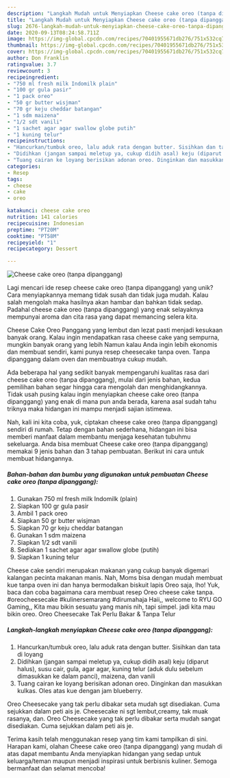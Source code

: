 ```yaml
---
description: "Langkah Mudah untuk Menyiapkan Cheese cake oreo (tanpa dipanggang), Menggugah Selera"
title: "Langkah Mudah untuk Menyiapkan Cheese cake oreo (tanpa dipanggang), Menggugah Selera"
slug: 2676-langkah-mudah-untuk-menyiapkan-cheese-cake-oreo-tanpa-dipanggang-menggugah-selera
date: 2020-09-13T08:24:58.711Z
image: https://img-global.cpcdn.com/recipes/70401955671db276/751x532cq70/cheese-cake-oreo-tanpa-dipanggang-foto-resep-utama.jpg
thumbnail: https://img-global.cpcdn.com/recipes/70401955671db276/751x532cq70/cheese-cake-oreo-tanpa-dipanggang-foto-resep-utama.jpg
cover: https://img-global.cpcdn.com/recipes/70401955671db276/751x532cq70/cheese-cake-oreo-tanpa-dipanggang-foto-resep-utama.jpg
author: Don Franklin
ratingvalue: 3.7
reviewcount: 3
recipeingredient:
- "750 ml fresh milk Indomilk plain"
- "100 gr gula pasir"
- "1 pack oreo"
- "50 gr butter wisjman"
- "70 gr keju cheddar batangan"
- "1 sdm maizena"
- "1/2 sdt vanili"
- "1 sachet agar agar swallow globe putih"
- "1 kuning telur"
recipeinstructions:
- "Hancurkan/tumbuk oreo, lalu aduk rata dengan butter. Sisihkan dan tata di loyang"
- "Didihkan (jangan sampai meletup ya, cukup didih asal) keju (diparut halus), susu cair, gula, agar agar, kuning telur (aduk dulu sebelum dimasukkan ke dalam panci), maizena, dan vanili"
- "Tuang cairan ke loyang berisikan adonan oreo. Dinginkan dan masukkan kulkas. Oles atas kue dengan jam blueberry."
categories:
- Resep
tags:
- cheese
- cake
- oreo

katakunci: cheese cake oreo 
nutrition: 141 calories
recipecuisine: Indonesian
preptime: "PT20M"
cooktime: "PT58M"
recipeyield: "1"
recipecategory: Dessert

---
```



![Cheese cake oreo (tanpa dipanggang)](https://img-global.cpcdn.com/recipes/70401955671db276/751x532cq70/cheese-cake-oreo-tanpa-dipanggang-foto-resep-utama.jpg)

Lagi mencari ide resep cheese cake oreo (tanpa dipanggang) yang unik? Cara menyiapkannya memang tidak susah dan tidak juga mudah. Kalau salah mengolah maka hasilnya akan hambar dan bahkan tidak sedap. Padahal cheese cake oreo (tanpa dipanggang) yang enak selayaknya mempunyai aroma dan cita rasa yang dapat memancing selera kita.

Cheese Cake Oreo Panggang yang lembut dan lezat pasti menjadi kesukaan banyak orang. Kalau ingin mendapatkan rasa cheese cake yang sempurna, mungkin banyak orang yang lebih Namun kalau Anda ingin lebih ekonomis dan membuat sendiri, kami punya resep cheesecake tanpa oven. Tanpa dipanggang dalam oven dan membuatnya cukup mudah.

Ada beberapa hal yang sedikit banyak mempengaruhi kualitas rasa dari cheese cake oreo (tanpa dipanggang), mulai dari jenis bahan, kedua pemilihan bahan segar hingga cara mengolah dan menghidangkannya. Tidak usah pusing kalau ingin menyiapkan cheese cake oreo (tanpa dipanggang) yang enak di mana pun anda berada, karena asal sudah tahu triknya maka hidangan ini mampu menjadi sajian istimewa.


Nah, kali ini kita coba, yuk, ciptakan cheese cake oreo (tanpa dipanggang) sendiri di rumah. Tetap dengan bahan sederhana, hidangan ini bisa memberi manfaat dalam membantu menjaga kesehatan tubuhmu sekeluarga. Anda bisa membuat Cheese cake oreo (tanpa dipanggang) memakai 9 jenis bahan dan 3 tahap pembuatan. Berikut ini cara untuk membuat hidangannya.

<!--inarticleads1-->

##### Bahan-bahan dan bumbu yang digunakan untuk pembuatan Cheese cake oreo (tanpa dipanggang):

1. Gunakan 750 ml fresh milk Indomilk (plain)
1. Siapkan 100 gr gula pasir
1. Ambil 1 pack oreo
1. Siapkan 50 gr butter wisjman
1. Siapkan 70 gr keju cheddar batangan
1. Gunakan 1 sdm maizena
1. Siapkan 1/2 sdt vanili
1. Sediakan 1 sachet agar agar swallow globe (putih)
1. Siapkan 1 kuning telur


Cheese cake sendiri merupakan makanan yang cukup banyak digemari kalangan pecinta makanan manis. Nah, Moms bisa dengan mudah membuat kue tanpa oven ini dan hanya bermodalkan biskuit lapis Oreo saja, lho! Yuk, baca dan coba bagaimana cara membuat resep Oreo cheese cake tanpa. #oreocheesecake #kulinersemarang #dirumahaja Haii,, welcome to RYU GO Gaming,, Kita mau bikin sesuatu yang manis nih, tapi simpel. jadi kita mau bikin oreo. Oreo Cheesecake Tak Perlu Bakar &amp; Tanpa Telur 

<!--inarticleads2-->

##### Langkah-langkah menyiapkan Cheese cake oreo (tanpa dipanggang):

1. Hancurkan/tumbuk oreo, lalu aduk rata dengan butter. Sisihkan dan tata di loyang
1. Didihkan (jangan sampai meletup ya, cukup didih asal) keju (diparut halus), susu cair, gula, agar agar, kuning telur (aduk dulu sebelum dimasukkan ke dalam panci), maizena, dan vanili
1. Tuang cairan ke loyang berisikan adonan oreo. Dinginkan dan masukkan kulkas. Oles atas kue dengan jam blueberry.


Oreo Cheesecake yang tak perlu dibakar seta mudah sgt disediakan. Cuma sejukkan dalam peti ais je. Cheesecake ni sgt lembut,creamy, tak muak rasanya, dan. Oreo Cheesecake yang tak perlu dibakar serta mudah sangat disediakan. Cuma sejukkan dalam peti ais je. 

Terima kasih telah menggunakan resep yang tim kami tampilkan di sini. Harapan kami, olahan Cheese cake oreo (tanpa dipanggang) yang mudah di atas dapat membantu Anda menyiapkan hidangan yang sedap untuk keluarga/teman maupun menjadi inspirasi untuk berbisnis kuliner. Semoga bermanfaat dan selamat mencoba!
